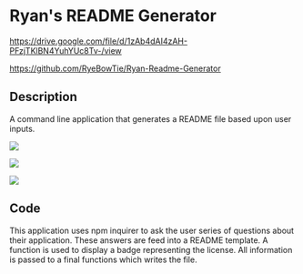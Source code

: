 # Ryan's README Generator

https://drive.google.com/file/d/1zAb4dAI4zAH-PFzjTKlBN4YuhYUc8Tv-/view

https://github.com/RyeBowTie/Ryan-Readme-Generator

## Description

A command line application that generates a README file based upon user inputs.


![](../OneDrive/Pictures/Screenshots/README/2.png)

![](../OneDrive/Pictures/Screenshots/README/3.png)

![](../OneDrive/Pictures/Screenshots/README/1.png)

## Code

This application uses npm inquirer to ask the user series of questions about their application. These answers are feed into a README template. A function is used to display a badge representing the license. All information is passed to a final functions which writes the file.  


